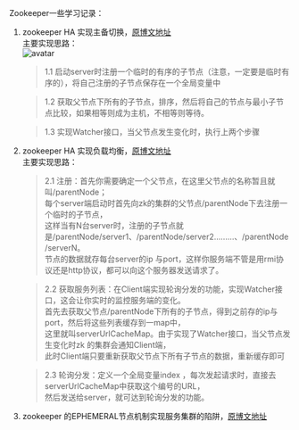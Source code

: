 Zookeeper一些学习记录：<br>
1. zookeeper HA 实现主备切换，[原博文地址](http://blog.sina.com.cn/s/blog_1312c919b0102v1a9.html)<br>
   主要实现思路：<br>
   ![avatar](https://github.com/Xlinlin/SpringCloud-Demo/blob/master/SpringCloud-Zookeeper/img/HA.png)
   >1.1 启动server时注册一个临时的有序的子节点（注意，一定要是临时有序的），将自己注册的子节点保存在一个全局变量中<br>
   
   >1.2 获取父节点下所有的子节点，排序，然后将自己的节点与最小子节点比较，如果相等则成为主机，不相等则等待。<br>
   
   >1.3 实现Watcher接口，当父节点发生变化时，执行上两个步骤<br>
2. zookeeper HA 实现负载均衡，[原博文地址](http://blog.sina.com.cn/s/blog_1312c919b0102v1aa.html)<br>
   主要实现思路：<br>
   >2.1 注册：首先你需要确定一个父节点，在这里父节点的名称暂且就叫/parentNode；<br>
   每个server端启动时首先向zk的集群的父节点/parentNode下去注册一个临时的子节点，<br>
   这样当有N台server时，注册的子节点就是/parentNode/server1、/parentNode/server2.........、/parentNode/serverN。<br>
   节点的数据就存每台server的ip 与port，这样你服务端不管是用rmi协议还是http协议，都可以向这个服务器发送请求了。<br>
   
   >2.2 获取服务列表：在Client端实现轮询分发的功能，实现Watcher接口，这会让你实时的监控服务端的变化。<br>
   首先去获取父节点/parentNode下所有的子节点，得到之前存的ip与port，然后将这些列表缓存到一map中，<br>
   这里就叫serverUrlCacheMap。由于实现了Watcher接口，当父节点发生变化时zk 的集群会通知Client端，<br>
   此时Client端只要重新获取父节点下所有子节点的数据，重新缓存即可<br>
   
   >2.3 轮询分发：定义一个全局变量index ，每次发起请求时，直接去serverUrlCacheMap中获取这个编号的URL，<br>
   然后发送给server，就可达到轮询分发的功能。<br>
3. zookeeper 的EPHEMERAL节点机制实现服务集群的陷阱，[原博文地址](https://yq.aliyun.com/articles/227260)<br>